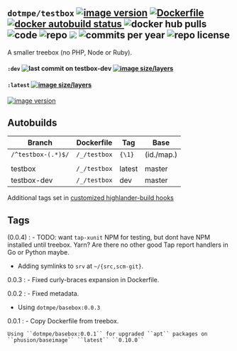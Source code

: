 ## ``dotmpe/testbox`` [![image version](https://images.microbadger.com/badges/version/dotmpe/testbox.svg)](https://microbadger.com/images/dotmpe/testbox "microbadger.com version metadata") [ ![Dockerfile](https://img.shields.io/badge/Dockerfile-GitHub-blue.svg) ](https://github.com/dotmpe/x-docker/blob/master/_/testbox/Dockerfile) [ ![docker autobuild status](https://img.shields.io/docker/build/dotmpe/testbox.svg) ](https://cloud.docker.com/repository/docker/dotmpe/testbox) ![docker hub pulls](https://img.shields.io/docker/pulls/dotmpe/testbox.svg) ![code](https://img.shields.io/github/languages/code-size/dotmpe/x-docker.svg) ![repo](https://img.shields.io/github/repo-size/dotmpe/x-docker.svg) ![](https://img.shields.io/maintenance/yes/2019.svg) ![commits per year](https://img.shields.io/github/commit-activity/y/dotmpe/x-docker.svg) ![repo license](https://img.shields.io/github/license/dotmpe/x-docker.svg)

A smaller treebox (no PHP, Node or Ruby).

#### ``:dev`` ![last commit on testbox-dev](https://img.shields.io/github/last-commit/dotmpe/x-docker/testbox-dev.svg) [![image size/layers](https://images.microbadger.com/badges/image/dotmpe/testbox:dev.svg)](https://microbadger.com/images/dotmpe/testbox:dev "Get your own image badge on microbadger.com")

#### ``:latest`` [![image size/layers](https://images.microbadger.com/badges/image/dotmpe/testbox.svg)](https://microbadger.com/images/dotmpe/testbox "microbadger.com image metadata")
[![image version](https://images.microbadger.com/badges/version/dotmpe/testbox.svg)](https://microbadger.com/images/dotmpe/testbox "microbadger.com version metadata")


## Autobuilds
Branch                    | Dockerfile          | Tag          | Base
------------------------- | --------------------| -------------| -------------
``/^testbox-(.*)$/``      | ``/_/testbox``      | ``{\1}``     | (id./map.)
                          |                     |              |          
testbox                   | ``/_/testbox``      | latest       | master
testbox-dev               | ``/_/testbox``      | dev          | master

Additional tags set in [customized highlander-build hooks](https://github.com/dotmpe/x-docker/tree/master/tools/hooks)

## Tags
(0.0.4)
: - TODO: want ``tap-xunit`` NPM for testing, but dont have NPM installed until treebox.
    Yarn? Are there no other good Tap report handlers in Go or Python maybe.
  - Adding symlinks to ``srv`` at ``~/{src,scm-git}``.

0.0.3
: - Fixed curly-braces expansion in Dockerfile.

0.0.2
: - Fixed metadata.
  - Using ``dotmpe/basebox:0.0.3``

0.0.1
: - Copy Dockerfile from treebox.

    Using ``dotmpe/basebox:0.0.1`` for upgraded ``apt`` packages on
    ``phusion/baseimage`` ``latest`` ``0.10.0``
